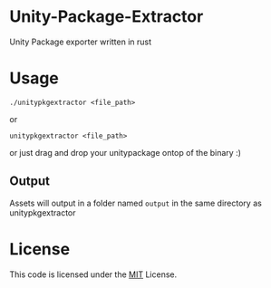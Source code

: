 # Unity-Package-Extractor
Unity Package exporter written in rust

# Usage
```
./unitypkgextractor <file_path>
```
or 
```
unitypkgextractor <file_path>
```
or just drag and drop your unitypackage ontop of the binary :)

## Output
Assets will output in a folder named `output` in the same directory as unitypkgextractor

# License
This code is licensed under the [MIT](LICENSE) License.
